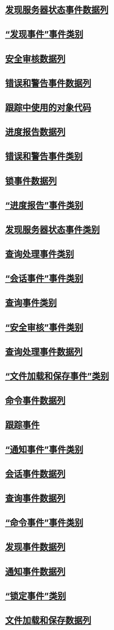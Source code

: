 # [发现服务器状态事件数据列](discover-server-state-events-data-columns.md)
# [“发现事件”事件类别](discover-events-event-category.md)
# [安全审核数据列](security-audit-data-columns.md)
# [错误和警告事件数据列](errors-and-warnings-events-data-columns.md)
# [跟踪中使用的对象代码](analysis-services-object-type-codes-used-in-traces.md)
# [进度报告数据列](progress-reports-data-columns.md)
# [错误和警告事件类别](errors-and-warnings-event-category.md)
# [锁事件数据列](lock-events-data-columns.md)
# [“进度报告”事件类别](progress-reports-event-category.md)
# [发现服务器状态事件类别](discover-server-state-event-category.md)
# [查询处理事件类别](query-processing-events-category.md)
# [“会话事件”事件类别](session-events-event-category.md)
# [查询事件类别](queries-events-category.md)
# [“安全审核”事件类别](security-audit-event-category.md)
# [查询处理事件数据列](query-processing-events-data-columns.md)
# [“文件加载和保存事件”类别](file-load-and-save-event-category.md)
# [命令事件数据列](command-events-data-columns.md)
# [跟踪事件](analysis-services-trace-events.md)
# [“通知事件”事件类别](notification-events-event-category.md)
# [会话事件数据列](session-events-data-columns.md)
# [查询事件数据列](queries-events-data-columns.md)
# [“命令事件”事件类别](command-events-event-category.md)
# [发现事件数据列](discover-events-data-columns.md)
# [通知事件数据列](notification-events-data-columns.md)
# [“锁定事件”类别](lock-events-category.md)
# [文件加载和保存数据列](file-load-and-save-data-columns.md)
